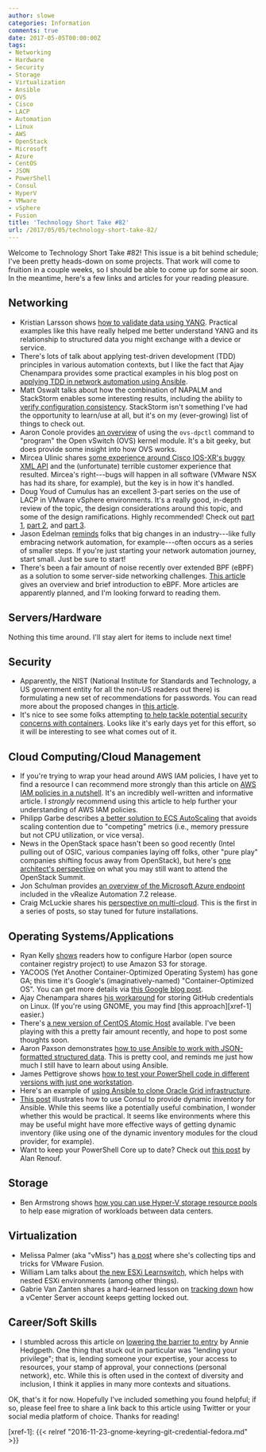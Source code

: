 ```yaml
---
author: slowe
categories: Information
comments: true
date: 2017-05-05T00:00:00Z
tags:
- Networking
- Hardware
- Security
- Storage
- Virtualization
- Ansible
- OVS
- Cisco
- LACP
- Automation
- Linux
- AWS
- OpenStack
- Microsoft
- Azure
- CentOS
- JSON
- PowerShell
- Consul
- HyperV
- VMware
- vSphere
- Fusion
title: 'Technology Short Take #82'
url: /2017/05/05/technology-short-take-82/
---
```


Welcome to Technology Short Take #82! This issue is a bit behind schedule; I've been pretty heads-down on some projects. That work will come to fruition in a couple weeks, so I should be able to come up for some air soon. In the meantime, here's a few links and articles for your reading pleasure.

## Networking

* Kristian Larsson shows [how to validate data using YANG][link-11]. Practical examples like this have really helped me better understand YANG and its relationship to structured data you might exchange with a device or service.
* There's lots of talk about applying test-driven development (TDD) principles in various automation contexts, but I like the fact that Ajay Chenampara provides some practical examples in his blog post on [applying TDD in network automation using Ansible][link-14].
* Matt Oswalt talks about how the combination of NAPALM and StackStorm enables some interesting results, including the ability to [verify configuration consistency][link-15]. StackStorm isn't something I've had the opportunity to learn/use at all, but it's on my (ever-growing) list of things to check out.
* Aaron Conole provides [an overview][link-17] of using the `ovs-dpctl` command to "program" the Open vSwitch (OVS) kernel module. It's a bit geeky, but does provide some insight into how OVS works.
* Mircea Ulinic shares [some experience around Cisco IOS-XR's buggy XML API][link-18] and the (unfortunate) terrible customer experience that resulted. Mircea's right---bugs will happen in all software (VMware NSX has had its share, for example), but the key is in how it's handled.
* Doug Youd of Cumulus has an excellent 3-part series on the use of LACP in VMware vSphere environments. It's a really good, in-depth review of the topic, the design considerations around this topic, and some of the design ramifications. Highly recommended! Check out [part 1][link-19], [part 2][link-20], and [part 3][link-21].
* Jason Edelman [reminds][link-22] folks that big changes in an industry---like fully embracing network automation, for example---often occurs as a series of smaller steps. If you're just starting your network automation journey, start small. Just be sure to start!
* There's been a fair amount of noise recently over extended BPF (eBPF) as a solution to some server-side networking challenges. [This article][link-24] gives an overview and brief introduction to eBPF. More articles are apparently planned, and I'm looking forward to reading them.

## Servers/Hardware

Nothing this time around. I'll stay alert for items to include next time!

## Security

* Apparently, the NIST (National Institute for Standards and Technology, a US government entity for all the non-US readers out there) is formulating a new set of recommendations for passwords. You can read more about the proposed changes in [this article][link-2].
* It's nice to see some folks attempting [to help tackle potential security concerns with containers][link-10]. Looks like it's early days yet for this effort, so it will be interesting to see what comes out of it.

## Cloud Computing/Cloud Management

* If you're trying to wrap your head around AWS IAM policies, I have yet to find a resource I can recommend more strongly than this article on [AWS IAM policies in a nutshell][link-1]. It's an incredibly well-written and informative article. I _strongly_ recommend using this article to help further your understanding of AWS IAM policies.
* Philipp Garbe describes [a better solution to ECS AutoScaling][link-5] that avoids scaling contention due to "competing" metrics (i.e., memory pressure but not CPU utilization, or vice versa).
* News in the OpenStack space hasn't been so good recently (Intel pulling out of OSIC, various companies laying off folks, other "pure play" companies shifting focus away from OpenStack), but here's [one architect's perspective][link-7] on what you may still want to attend the OpenStack Summit.
* Jon Schulman provides [an overview of the Microsoft Azure endpoint][link-23] included in the vRealize Automation 7.2 release.
* Craig McLuckie shares his [perspective on multi-cloud][link-26]. This is the first in a series of posts, so stay tuned for future installations.

## Operating Systems/Applications

* Ryan Kelly [shows][link-3] readers how to configure Harbor (open source container registry project) to use Amazon S3 for storage.
* YACOOS (Yet Another Container-Optimized Operating System) has gone GA; this time it's Google's (imaginatively-named) "Container-Optimized OS". You can get more details via [this Google blog post][link-4].
* Ajay Chenampara shares [his workaround][link-8] for storing GitHub credentials on Linux. (If you're using GNOME, you may find [this approach][xref-1] easier.)
* There's [a new version of CentOS Atomic Host][link-9] available. I've been playing with this a pretty fair amount recently, and hope to post some thoughts soon.
* Aaron Paxson demonstrates [how to use Ansible to work with JSON-formatted structured data][link-12]. This is pretty cool, and reminds me just how much I still have to learn about using Ansible.
* James Pettigrove shows [how to test your PowerShell code in different versions with just one workstation][link-16].
* Here's an example of [using Ansible to clone Oracle Grid infrastructure][link-25].
* [This post][link-27] illustrates how to use Consul to provide dynamic inventory for Ansible. While this seems like a potentially useful combination, I wonder whether this would be practical. It seems like environments where this may be useful might have more effective ways of getting dynamic inventory (like using one of the dynamic inventory modules for the cloud provider, for example).
* Want to keep your PowerShell Core up to date? Check out [this post][link-29] by Alan Renouf.

## Storage

* Ben Armstrong shows [how you can use Hyper-V storage resource pools][link-31] to help ease migration of workloads between data centers.

## Virtualization

* Melissa Palmer (aka "vMiss") has [a post][link-6] where she's collecting tips and tricks for VMware Fusion.
* William Lam talks about [the new ESXi Learnswitch][link-28], which helps with nested ESXi environments (among other things).
* Gabrie Van Zanten shares a hard-learned lesson on [tracking down][link-30] how a vCenter Server account keeps getting locked out.

## Career/Soft Skills

* I stumbled across this article on [lowering the barrier to entry][link-13] by Annie Hedgpeth. One thing that stuck out in particular was "lending your privilege"; that is, lending someone your expertise, your access to resources, your stamp of approval, your connections (personal network), etc. While this is often used in the context of diversity and inclusion, I think it applies in many more contexts and situations.

OK, that's it for now. Hopefully I've included something you found helpful; if so, please feel free to share a link back to this article using Twitter or your social media platform of choice. Thanks for reading!



[link-1]: http://start.jcolemorrison.com/aws-iam-policies-in-a-nutshell/
[link-2]: https://nakedsecurity.sophos.com/2016/08/18/nists-new-password-rules-what-you-need-to-know/
[link-3]: http://www.vmtocloud.com/how-to-configure-harbor-registry-to-use-amazon-s3-storage/
[link-4]: https://cloudplatform.googleblog.com/2017/04/Container-Optimized-OS-from-Google-is-generally-available.html
[link-5]: http://garbe.io/blog/2017/04/12/a-better-solution-to-ecs-autoscaling/
[link-6]: http://vmiss.net/2017/03/31/the-vmware-fusion-post/
[link-7]: https://snoopj.wordpress.com/2017/04/14/why-im-heading-to-openstack-summit-an-architect-perspective/
[link-8]: https://termlen0.github.io/2017/04/20/observations/
[link-9]: https://www.projectatomic.io/blog/2017/04/new-centos-atomic-host-with-updated-kube/
[link-10]: https://containerhardening.org/
[link-11]: https://plajjan.github.io/validating-data-with-YANG/
[link-12]: http://www.myteneo.net/blog/-/blogs/listing-iterating-and-loading-json-in-ansible-playbooks/
[link-13]: http://www.anniehedgie.com/barriers
[link-14]: https://termlen0.github.io/2017/04/12/observations/
[link-15]: https://stackstorm.com/2017/04/11/ensuring-network-configuration-consistency-stackstorm-napalm/
[link-16]: http://dxpetti.com/blog/?p=1025
[link-17]: https://developers.redhat.com/blog/2017/04/06/direct-kernel-open-vswitch-flow-programming/
[link-18]: https://mirceaulinic.net/2017-04-14-cisco-xr-xml-agent-fun/
[link-19]: https://cumulusnetworks.com/blog/vmware-cloud-design-lacp/
[link-20]: https://cumulusnetworks.com/blog/mlag-and-lacp/
[link-21]: https://cumulusnetworks.com/blog/sharing-state-between-host-and-upstream-network%E2%80%A8-lacp-3/
[link-22]: http://jedelman.com/home/self-driving-cars-and-network-automation/
[link-23]: http://www.vaficionado.com/2016/11/using-new-microsoft-azure-endpoint-vrealize-automation-7-2/
[link-24]: https://ferrisellis.com/posts/ebpf_past_present_future/
[link-25]: https://www.pythian.com/blog/cloning-oracle-grid-infrastructure-using-ansible/
[link-26]: https://blog.heptio.com/perspective-on-multi-cloud-part-1-of-3-6396caf522b5
[link-27]: https://flynnbundy.com/ansible/2016/12/04/dynamic-inventory-with-consul-and-ansible.html
[link-28]: http://www.virtuallyghetto.com/2017/04/esxi-learnswitch-enhancement-to-the-esxi-mac-learn-dvfilter.html
[link-29]: http://www.virtu-al.net/2017/03/27/powershell-core-date/
[link-30]: http://gabesvirtualworld.com/vcenter-account-locked/
[link-31]: https://blogs.msdn.microsoft.com/virtual_pc_guy/2017/05/03/using-hyper-v-resource-pools-to-ease-migration-between-different-configurations/
[xref-1]: {{< relref "2016-11-23-gnome-keyring-git-credential-fedora.md" >}}
